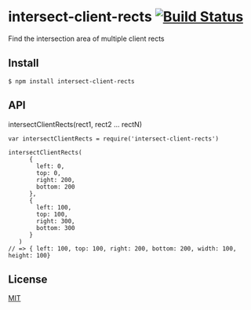 # intersect-client-rects [![Build Status](https://travis-ci.org/kyungw00k/intersect-client-rects.svg?branch=master)](https://travis-ci.org/kyungw00k/intersect-client-rects)
Find the intersection area of multiple client rects

## Install
```
$ npm install intersect-client-rects
```

## API
intersectClientRects(rect1, rect2 ... rectN)

```
var intersectClientRects = require('intersect-client-rects')

intersectClientRects(
      {
        left: 0,
        top: 0,
        right: 200,
        bottom: 200
      },
      {
        left: 100,
        top: 100,
        right: 300,
        bottom: 300
      }
   )
// => { left: 100, top: 100, right: 200, bottom: 200, width: 100, height: 100}
```

## License
[MIT](https://kyungw00k.mit-license.org/)
